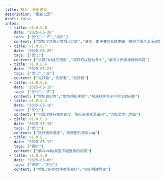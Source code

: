 ```yaml
---
title: 猎犬 -更新记录
description: "更新记录"
draft: false
infos:
  - title: v1.0.0.8
    date: "2025-05-26"
    tags: ["优化","UI","减负"]
    content: ["增加了结果分类展示功能","减负，由于兼容低端电脑，移除了图片及压缩文件的搜索"] 
  - title: v1.0.0.7
    date: "2025-05-25"
    tags: ["优化"]
    content: ["支持CAJ格式搜索","实现可以启动多个","解决关闭资源释放问题"] 
  - title: v1.0.0.6
    date: "2025-05-21"
    tags: ["优化","UI"]
    content: ["先好看","先好看","先好看"] 
  - title: v1.0.0.5
    date: "2025-05-19"
    tags: ["优化","UI"]
    content: ["增加稳定性","增加明暗主题","解决软件关闭不完全的问题"] 
  - title: v1.0.0.4
    date: "2025-05-16"
    tags: ["优化"]
    content: ["大幅度提升搜索速度，降低系统资源占用","大幅度优化界面"] 
  - title: v1.0.0.3
    date: "2025-05-15"
    tags: ["优化"]
    content: ["提升搜索速度","修改图片搜索bug"] 
  - title: v1.0.0.1
    date: "2025-05-12"
    tags: ["更新"]
    content: ["解决webp类型不能搜索的问题"]  
  - title: v1.0.0.0
    date: "2025-05-05"
    tags: ["更新","优化"]
    content: ["增加30+的文件类型支持","初步构建界面"]
---
```

